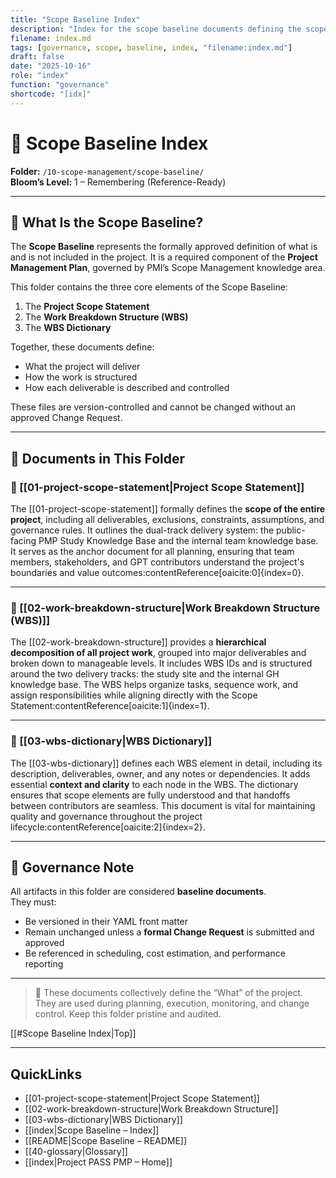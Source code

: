 ```yaml
---
title: "Scope Baseline Index"
description: "Index for the scope baseline documents defining the scope statement, WBS, and WBS dictionary."
filename: index.md
tags: [governance, scope, baseline, index, "filename:index.md"]
draft: false
date: "2025-10-16"
role: "index"
function: "governance"
shortcode: "[idx]"
---
```


# 📘 Scope Baseline Index  
**Folder:** `/10-scope-management/scope-baseline/`  
**Bloom’s Level:** 1 – Remembering (Reference-Ready)

---

## 📎 What Is the Scope Baseline?

The **Scope Baseline** represents the formally approved definition of what is and is not included in the project. It is a required component of the **Project Management Plan**, governed by PMI’s Scope Management knowledge area.

This folder contains the three core elements of the Scope Baseline:
1. The **Project Scope Statement**
2. The **Work Breakdown Structure (WBS)**
3. The **WBS Dictionary**

Together, these documents define:
- What the project will deliver
- How the work is structured
- How each deliverable is described and controlled

These files are version-controlled and cannot be changed without an approved Change Request.

---

## 📂 Documents in This Folder

### 📄 [[01-project-scope-statement|Project Scope Statement]]

The [[01-project-scope-statement]] formally defines the **scope of the entire project**, including all deliverables, exclusions, constraints, assumptions, and governance rules. It outlines the dual-track delivery system: the public-facing PMP Study Knowledge Base and the internal team knowledge base. It serves as the anchor document for all planning, ensuring that team members, stakeholders, and GPT contributors understand the project's boundaries and value outcomes:contentReference[oaicite:0]{index=0}.

---

### 📄 [[02-work-breakdown-structure|Work Breakdown Structure (WBS)]]

The [[02-work-breakdown-structure]] provides a **hierarchical decomposition of all project work**, grouped into major deliverables and broken down to manageable levels. It includes WBS IDs and is structured around the two delivery tracks: the study site and the internal GH knowledge base. The WBS helps organize tasks, sequence work, and assign responsibilities while aligning directly with the Scope Statement:contentReference[oaicite:1]{index=1}.

---

### 📄 [[03-wbs-dictionary|WBS Dictionary]]

The [[03-wbs-dictionary]] defines each WBS element in detail, including its description, deliverables, owner, and any notes or dependencies. It adds essential **context and clarity** to each node in the WBS. The dictionary ensures that scope elements are fully understood and that handoffs between contributors are seamless. This document is vital for maintaining quality and governance throughout the project lifecycle:contentReference[oaicite:2]{index=2}.

---

## 📌 Governance Note

All artifacts in this folder are considered **baseline documents**.  
They must:
- Be versioned in their YAML front matter
- Remain unchanged unless a **formal Change Request** is submitted and approved
- Be referenced in scheduling, cost estimation, and performance reporting

---

> 🧠 These documents collectively define the “What” of the project. They are used during planning, execution, monitoring, and change control. Keep this folder pristine and audited.

[[#Scope Baseline Index|Top]]

---

## QuickLinks
- [[01-project-scope-statement|Project Scope Statement]]
- [[02-work-breakdown-structure|Work Breakdown Structure]]
- [[03-wbs-dictionary|WBS Dictionary]]
- [[index|Scope Baseline – Index]]
- [[README|Scope Baseline – README]]
- [[40-glossary|Glossary]]
- [[index|Project PASS PMP – Home]]
